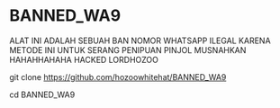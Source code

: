 # BANNED_WA9
ALAT INI ADALAH SEBUAH BAN NOMOR WHATSAPP ILEGAL KARENA METODE INI UNTUK SERANG PENIPUAN PINJOL MUSNAHKAN HAHAHHAHAHA HACKED LORDHOZOO


git clone https://github.com/hozoowhitehat/BANNED_WA9

cd BANNED_WA9

